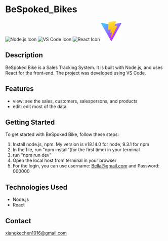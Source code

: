 # BeSpoked_Bikes

![Node.js Icon](https://img.icons8.com/color/48/000000/nodejs.png "Node.js") ![VS Code Icon](https://img.icons8.com/color/48/000000/visual-studio-code-2019.png "VS Code") ![React Icon](https://img.icons8.com/color/48/000000/react-native.png "React") ![Vite Icon](https://github.com/BenChenVT/BeSpoked_Bikes/blob/master/public/vite.svg)

## Description

BeSpoked Bike is a Sales Tracking System. It is built with Node.js, and uses React for the front-end. The project was developed using VS Code.

## Features

- view: see the sales, customers, salespersons, and products
- edit: edit most of the data.

## Getting Started

To get started with BeSpoked Bike, follow these steps:

1. Install node.js, npm. My version is v18.14.0 for node, 9.3.1 for npm
2. In the file, run "npm install"(for the first time) in your terminal
3. run "npm run dev" 
4. Open the local host from terminal in your browser
5. For the login, you can use username: Bella@gmail.com   and   Password: 000000

## Technologies Used

- Node.js
- React


## Contact

xiangkechen1016@gmail.com
